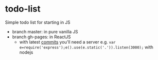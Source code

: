 # todo-list
Simple todo list for starting in JS

- branch master: in pure vanilla JS
- branch gh-pages: in ReactJS
  - with latest [commits](https://github.com/caub/todo-list/commit/2cb5ad100f99642928708b5db77a4b0ff50216b8) you'll need a server e.g. `var e=require('express');e().use(e.static('.')).listen(3000);` with nodejs
